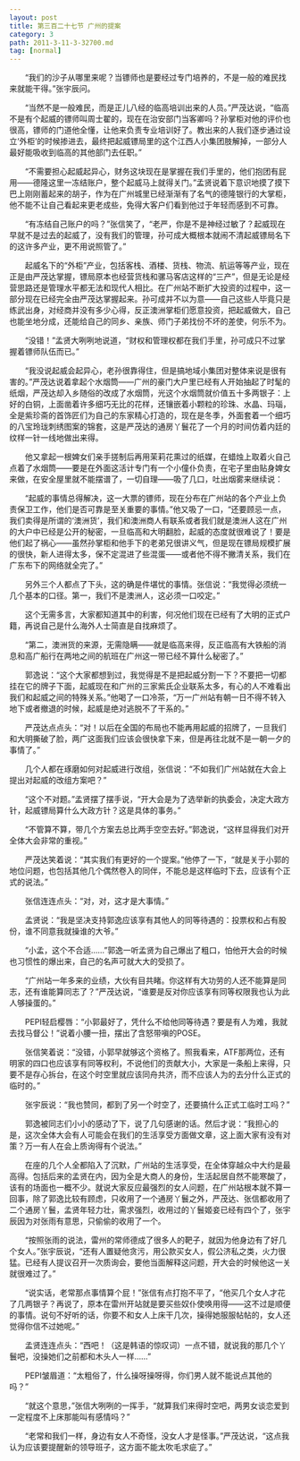```yaml
---
layout: post
title: 第三百二十七节 广州的提案
category: 3
path: 2011-3-11-3-32700.md
tag: [normal]
---
```


　　“我们的沙子从哪里来呢？当镖师也是要经过专门培养的，不是一般的难民找来就能干得。”张宇辰问。

　　“当然不是一般难民，而是正儿八经的临高培训出来的人员。”严茂达说，“临高不是有个起威的镖师叫周士翟的，现在在治安部门当客卿吗？孙掌柜对他的评价也很高，镖师的门道他全懂，让他来负责专业培训好了。教出来的人我们逐步通过设立‘外柜’的时候掺进去，最终把起威镖局里的这个江西人小集团肢解掉，一部分人最好能吸收到临高的其他部门去任职。”

　　“不需要担心起威起异心，财务这块现在是掌握在我们手里的，他们抱团有屁用——德隆这里一冻结账户，整个起威马上就得关门。”孟贤说着下意识地摸了摸下巴上刚刚蓄起来的胡子，作为在广州城里已经渐渐有了名气的德隆银行的大掌柜，他不能不让自己看起来更老成些，免得大客户们看到他过于年轻而感到不可靠。

　　“有冻结自己账户的吗？”张信笑了，“老严，你是不是神经过敏了？起威现在早就不是过去的起威了，没有我们的管理，孙可成大概根本就闹不清起威镖局名下的这许多产业，更不用说照管了。”

　　起威名下的“外柜”产业，包括客栈、酒楼、货栈、物流、航运等等产业，现在正是由严茂达掌握，镖局原本也经营货栈和骡马客店这样的“三产”，但是无论是经营思路还是管理水平都无法和现代人相比。在广州站不断扩大投资的过程中，这一部分现在已经完全由严茂达掌握起来。孙可成并不以为意——自己这些人毕竟只是练武出身，对经商并没有多少心得，反正澳洲掌柜们愿意投资，把起威做大，自己也能坐地分成，还能给自己的同乡、亲族、师门子弟找份不坏的差使，何乐不为。

　　“没错！”孟贤大咧咧地说道，“财权和管理权都在我们手里，孙可成只不过掌握着镖师队伍而已。”

　　“我没说起威会起异心，老孙很靠得住，但是搞地域小集团对整体来说是很有害的。”严茂达说着拿起个水烟筒——广州的豪门大户里已经有人开始抽起了时髦的纸烟，严茂达却入乡随俗的改成了水烟筒，光这个水烟筒就价值五十多两银子：上好的白铜，上面凿着许多细巧无比的花样，还镶嵌着小颗粒的珍珠、水晶、玛瑙，全是紫珍斋的首饰匠们为自己的东家精心打造的，现在是冬季，外面套着一个细巧的八宝玲珑刺绣图案的锦套，这是严茂达的通房丫鬟花了一个月的时间仿着内廷的纹样一针一线地做出来得。

　　他又拿起一根婢女们亲手搓制后再用茉莉花熏过的纸媒，在蜡烛上取着火自己点着了水烟筒——要是在外面这活计专门有一个小僮仆负责，在宅子里由贴身婢女来做，在安全屋里就不能摆谱了，一切自理——吸了几口，吐出烟雾来继续说：

　　“起威的事情总得解决，这一大票的镖师，现在分布在广州站的各个产业上负责保卫工作，他们是否可靠是至关重要的事情。”他又吸了一口，“还要顾忌一点，我们卖得是所谓的‘澳洲货’，我们和澳洲商人有联系或者我们就是澳洲人这在广州的大户中已经是公开的秘密，一旦临高和大明翻脸，起威的态度就很难说了！要是他们起了祸心——虽然孙掌柜和他手下的老弟兄很讲义气，但是现在镖局规模扩展的很快，新人进得太多，保不定混进了些混蛋——或者他不得不撇清关系，我们在广东布下的网络就全完了。”

　　另外三个人都点了下头，这的确是件堪忧的事情。张信说：“我觉得必须统一几个基本的口径。第一，我们不是澳洲人，这必须一口咬定。”

　　这个无需多言，大家都知道其中的利害，何况他们现在已经有了大明的正式户籍，再说自己是什么海外人士简直是自找麻烦了。

　　“第二，澳洲货的来源，无需隐瞒——就是临高来得，反正临高有大铁船的消息和高广船行在两地之间的航班在广州这一带已经不算什么秘密了。”

　　郭逸说：“这个大家都想到过，我觉得是不是把起威分割一下？不要把一切都挂在它的牌子下面，起威现在和广州的三家紫氏企业联系太多，有心的人不难看出我们和起威之间的特殊关系。”他喝了一口冷茶，“万一广州站有朝一日不得不转入地下或者撤退的时候，起威是绝对逃脱不了干系的。”

　　严茂达点点头：“对！以后在全国的布局也不能再用起威的招牌了，一旦我们和大明撕破了脸，两广这面我们应该会很快拿下来，但是再往北就不是一朝一夕的事情了。”

　　几个人都在琢磨如何对起威进行改组，张信说：“不如我们广州站就在大会上提出对起威的改组方案吧？”

　　“这个不对题。”孟贤摆了摆手说，“开大会是为了选举新的执委会，决定大政方针，起威镖局算什么大政方针？这是具体的事务。”

　　“不管算不算，带几个方案去总比两手空空去好。”郭逸说，“这样显得我们对开全体大会非常的重视。”

　　严茂达笑着说：“其实我们有更好的一个提案。”他停了一下，“就是关于小郭的地位问题，也包括其他几个偶然卷入的同伴，不能总是这样临时下去，应该有个正式的说法。”

　　张信连连点头：“对，对，这才是大事情。”

　　孟贤说：“我是坚决支持郭逸应该享有其他人的同等待遇的：投票权和占有股份，谁不同意我就操谁的大爷。”

　　“小孟，这个不合适……”郭逸一听孟贤为自己爆出了粗口，怕他开大会的时候也习惯性的爆出来，自己的名声可就大大的受损了。

　　“广州站一年多来的业绩，大伙有目共睹。你这样有大功劳的人还不能算是同志，还有谁能算同志了？”严茂达说，“谁要是反对你应该享有同等权限我也认为此人够操蛋的。”

　　PEPI轻启樱唇：“小郭最好了，凭什么不给他同等待遇？要是有人为难，我就去找马督公！”说着小腰一扭，摆出了含怒带嗔的POSE。

　　张信笑着说：“没错，小郭早就够这个资格了。照我看来，ATF那两位，还有明家的四口也应该享有同等权利，不说他们的贡献大小，大家是一条船上来得，只要不是存心拆台，在这个时空里就应该同舟共济，而不应该人为的去分什么正式的临时的。”

　　张宇辰说：“我也赞同，都到了另一个时空了，还要搞什么正式工临时工吗？”

　　郭逸被同志们小小的感动了下，说了几句感谢的话。然后才说：“我担心的是，这次全体大会有人可能会在我们的生活享受方面做文章，这上面大家有没有对策？万一有人在会上质询得有个说法。”

　　在座的几个人全都陷入了沉默，广州站的生活享受，在全体穿越众中大约是最高得。包括后来的孟贤在内，因为全是大商人的身份，生活起居自然不能寒酸了，该有的场面也一概不少。就说大家反应最强烈的女人问题，在广州站根本就不算一回事，除了郭逸比较有顾虑，只收用了一个通房丫鬟之外，严茂达、张信都收用了二个通房丫鬟，孟贤年轻力壮，需求强烈，收用过的丫鬟姬妾已经有四个了，张宇辰因为对张雨有意思，只偷偷的收用了一个。

　　“按照张雨的说法，雷州的常师德成了很多人的靶子，就因为他身边有了好几个女人。”张宇辰说，“还有人置疑他贪污，用公款买女人，假公济私之类，火力很猛。已经有人提议召开一次质询会，要他当面解释这问题，开大会的时候他这一关就很难过了。”

　　“说实话，老常那点事情算个屁！”张信有点打抱不平了，“他买几个女人才花了几两银子？再说了，原本在雷州开站就是要买些奴仆使唤用得——这不过是顺便的事情。说句不好听的话，你要不和女人上床干几次，操得她服服帖帖的，女人还觉得你信不过她呢。”

　　孟贤连连点头：“西吧！（这是韩语的惊叹词）一点不错，就说我的那几个丫鬟吧，没操她们之前都和木头人一样……”

　　PEPI皱眉道：“太粗俗了，什么操呀操呀得，你们男人就不能说点其他的吗？”

　　“就这个意思，”张信大咧咧的一挥手，“就算我们来得时空吧，两男女谈恋爱到一定程度不上床那能叫有感情吗？”

　　“老常和我们一样，身边有女人不奇怪，没女人才是怪事。”严茂达说，“这点我认为应该要提醒新的领导班子，这方面不能太吹毛求疵了。”
